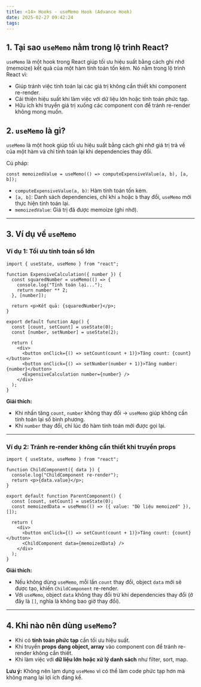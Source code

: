 ```yaml
---
title: <14> Hooks - useMemo Hook (Advance Hook)
date: 2025-02-27 09:42:24
tags:
---
```

## 1. **Tại sao `useMemo` nằm trong lộ trình React?**  
`useMemo` là một hook trong React giúp tối ưu hiệu suất bằng cách ghi nhớ (memoize) kết quả của một hàm tính toán tốn kém. Nó nằm trong lộ trình React vì:  

- Giúp tránh việc tính toán lại các giá trị không cần thiết khi component re-render.  
- Cải thiện hiệu suất khi làm việc với dữ liệu lớn hoặc tính toán phức tạp.  
- Hữu ích khi truyền giá trị xuống các component con để tránh re-render không mong muốn.  

## 2. **`useMemo` là gì?**  
`useMemo` là một hook giúp tối ưu hiệu suất bằng cách ghi nhớ giá trị trả về của một hàm và chỉ tính toán lại khi dependencies thay đổi.  

Cú pháp:  
```tsx
const memoizedValue = useMemo(() => computeExpensiveValue(a, b), [a, b]);
```
- `computeExpensiveValue(a, b)`: Hàm tính toán tốn kém.  
- `[a, b]`: Danh sách dependencies, chỉ khi `a` hoặc `b` thay đổi, `useMemo` mới thực hiện tính toán lại.  
- `memoizedValue`: Giá trị đã được memoize (ghi nhớ).  

---

## 3. **Ví dụ về `useMemo`**

### **Ví dụ 1: Tối ưu tính toán số lớn**
```tsx
import { useState, useMemo } from "react";

function ExpensiveCalculation({ number }) {
  const squaredNumber = useMemo(() => {
    console.log("Tính toán lại...");
    return number ** 2;
  }, [number]);

  return <p>Kết quả: {squaredNumber}</p>;
}

export default function App() {
  const [count, setCount] = useState(0);
  const [number, setNumber] = useState(2);

  return (
    <div>
      <button onClick={() => setCount(count + 1)}>Tăng count: {count}</button>
      <button onClick={() => setNumber(number + 1)}>Tăng number: {number}</button>
      <ExpensiveCalculation number={number} />
    </div>
  );
}
```
**Giải thích:**  
- Khi nhấn tăng `count`, `number` không thay đổi → `useMemo` giúp không cần tính toán lại số bình phương.  
- Khi `number` thay đổi, chỉ lúc đó hàm tính toán mới được gọi lại.  

---

### **Ví dụ 2: Tránh re-render không cần thiết khi truyền props**
```tsx
import { useState, useMemo } from "react";

function ChildComponent({ data }) {
  console.log("ChildComponent re-render");
  return <p>{data.value}</p>;
}

export default function ParentComponent() {
  const [count, setCount] = useState(0);
  const memoizedData = useMemo(() => ({ value: "Dữ liệu memoized" }), []);

  return (
    <div>
      <button onClick={() => setCount(count + 1)}>Tăng count: {count}</button>
      <ChildComponent data={memoizedData} />
    </div>
  );
}
```
**Giải thích:**  
- Nếu không dùng `useMemo`, mỗi lần `count` thay đổi, object `data` mới sẽ được tạo, khiến `ChildComponent` re-render.  
- Với `useMemo`, object `data` không thay đổi trừ khi dependencies thay đổi (ở đây là `[]`, nghĩa là không bao giờ thay đổi).  

---

## 4. **Khi nào nên dùng `useMemo`?**  
- Khi có **tính toán phức tạp** cần tối ưu hiệu suất.  
- Khi truyền **props dạng object, array** vào component con để tránh re-render không cần thiết.  
- Khi làm việc với **dữ liệu lớn hoặc xử lý danh sách** như filter, sort, map.  

**Lưu ý:** Không nên lạm dụng `useMemo` vì có thể làm code phức tạp hơn mà không mang lại lợi ích đáng kể.